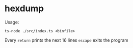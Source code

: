 # hexdump

Usage:
```
ts-node ./src/index.ts <binfile>
```

Every `return` prints the next 16 lines
`escape` exits the program
